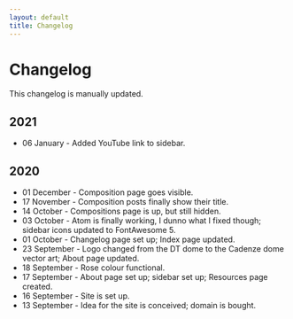 ```yaml
---
layout: default
title: Changelog
---
```


# Changelog

This changelog is manually updated.

## 2021

* 06 January - Added YouTube link to sidebar.

## 2020

* 01 December - Composition page goes visible.
* 17 November - Composition posts finally show their title.
* 14 October - Compositions page is up, but still hidden.
* 03 October - Atom is finally working, I dunno what I fixed though; sidebar icons updated to FontAwesome 5.
* 01 October - Changelog page set up; Index page updated.
* 23 September - Logo changed from the DT dome to the Cadenze dome vector art; About page updated.
* 18 September - Rose colour functional.
* 17 September - About page set up; sidebar set up; Resources page created.
* 16 September - Site is set up.
* 13 September - Idea for the site is conceived; domain is bought.
